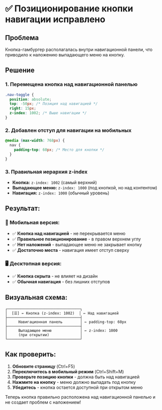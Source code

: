 # ✅ Позиционирование кнопки навигации исправлено

## Проблема
Кнопка-гамбургер располагалась внутри навигационной панели, что приводило к наложению выпадающего меню на кнопку.

## Решение

### 1. **Перемещена кнопка над навигационной панелью**

```css
.nav-toggle {
  position: absolute;
  top: -50px; /* Позиция над навигацией */
  right: 15px;
  z-index: 1002; /* Выше навигации */
}
```

### 2. **Добавлен отступ для навигации на мобильных**

```css
@media (max-width: 768px) {
  nav {
    padding-top: 60px; /* Место для кнопки */
  }
}
```

### 3. **Правильная иерархия z-index**

- **Кнопка:** `z-index: 1002` (самый верхний)
- **Выпадающее меню:** `z-index: 1000` (под кнопкой, но над контентом)
- **Навигация:** `z-index: 1000` (обычный уровень)

## Результат:

### 📱 **Мобильная версия:**
- ✅ **Кнопка над навигацией** - не перекрывается меню
- ✅ **Правильное позиционирование** - в правом верхнем углу
- ✅ **Нет наложений** - выпадающее меню не закрывает кнопку
- ✅ **Достаточно места** - навигация имеет отступ сверху

### 🖥️ **Десктопная версия:**
- ✅ **Кнопка скрыта** - не влияет на дизайн
- ✅ **Обычная навигация** - без лишних отступов

## Визуальная схема:

```
┌─────────────────────────────────┐
│  [☰] ← Кнопка (z-index: 1002)  │ ← Над навигацией
├─────────────────────────────────┤
│     Навигационная панель        │ ← padding-top: 60px
├─────────────────────────────────┤
│     Выпадающее меню             │ ← z-index: 1000
│     (при открытии)              │
└─────────────────────────────────┘
```

## Как проверить:

1. **Обновите страницу** (Ctrl+F5)
2. **Переключитесь в мобильный режим** (Ctrl+Shift+M)
3. **Проверьте позицию кнопки** - должна быть над навигацией
4. **Нажмите на кнопку** - меню должно выпадать под кнопку
5. **Убедитесь** - кнопка остается доступной при открытом меню

Теперь кнопка правильно расположена над навигационной панелью и не создает проблем с наложением!
